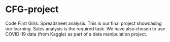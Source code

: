 # CFG-project
 Code First Girls: Spreadsheet analysis. This is our final project showcasing our learning. Sales analysis is the required task. We have also chosen to use COVID-19 data (from Kaggle) as part of a data manipulation project.
